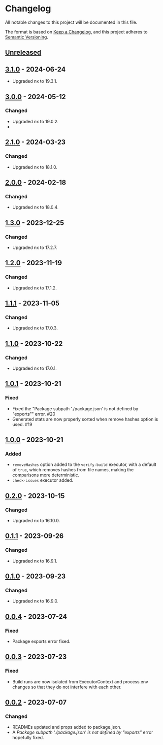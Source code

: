 # Changelog

All notable changes to this project will be documented in this file.

The format is based on [Keep a Changelog](https://keepachangelog.com/en/1.0.0/),
and this project adheres to [Semantic Versioning](https://semver.org/spec/v2.0.0.html).

## [Unreleased]

## [3.1.0] - 2024-06-24

- Upgraded nx to 19.3.1.

## [3.0.0] - 2024-05-12

### Changed

- Upgraded nx to 19.0.2.
-

## [2.1.0] - 2024-03-23

### Changed

- Upgraded nx to 18.1.0.

## [2.0.0] - 2024-02-18

### Changed

- Upgraded nx to 18.0.4.

## [1.3.0] - 2023-12-25

### Changed

- Upgraded nx to 17.2.7.

## [1.2.0] - 2023-11-19

### Changed

- Upgraded nx to 17.1.2.

## [1.1.1] - 2023-11-05

### Changed

- Upgraded nx to 17.0.3.

## [1.1.0] - 2023-10-22

### Changed

- Upgraded nx to 17.0.1.

## [1.0.1] - 2023-10-21

### Fixed

- Fixed the "Package subpath './package.json' is not defined by "exports"" error. #20
- Generated stats are now properly sorted when remove hashes option is used. #19

## [1.0.0] - 2023-10-21

### Added

- `removeHashes` option added to the `verify-build` executor, with a default of `true`, which removes hashes from file names, making the comparisons more deterministic.
- `check-issues` executor added.

## [0.2.0] - 2023-10-15

### Changed

- Upgraded nx to 16.10.0.

## [0.1.1] - 2023-09-26

### Changed

- Upgraded nx to 16.9.1.

## [0.1.0] - 2023-09-23

### Changed

- Upgraded nx to 16.9.0.

## [0.0.4] - 2023-07-24

### Fixed

- Package exports error fixed.

## [0.0.3] - 2023-07-23

### Fixed

- Build runs are now isolated from ExecutorContext and process.env changes so that they do not interfere with each other.

## [0.0.2] - 2023-07-07

### Changed

- READMEs updated and props added to package.json.
- A _Package subpath './package.json' is not defined by "exports"_ error hopefully fixed.

[unreleased]: https://github.com/ziacik/nx-tools/compare/upgrade-verify-3.1.0...HEAD
[3.1.0]: https://github.com/ziacik/nx-tools/compare/upgrade-verify-3.0.0...upgrade-verify-3.1.0
[3.0.0]: https://github.com/ziacik/nx-tools/compare/upgrade-verify-2.1.0...upgrade-verify-3.0.0
[2.1.0]: https://github.com/ziacik/nx-tools/compare/upgrade-verify-2.0.0...upgrade-verify-2.1.0
[2.0.0]: https://github.com/ziacik/nx-tools/compare/upgrade-verify-1.3.0...upgrade-verify-2.0.0
[1.3.0]: https://github.com/ziacik/nx-tools/compare/upgrade-verify-1.2.0...upgrade-verify-1.3.0
[1.2.0]: https://github.com/ziacik/nx-tools/compare/upgrade-verify-1.1.1...upgrade-verify-1.2.0
[1.1.1]: https://github.com/ziacik/nx-tools/compare/upgrade-verify-1.1.0...upgrade-verify-1.1.1
[1.1.0]: https://github.com/ziacik/nx-tools/compare/upgrade-verify-1.0.1...upgrade-verify-1.1.0
[1.0.1]: https://github.com/ziacik/nx-tools/compare/upgrade-verify-1.0.0...upgrade-verify-1.0.1
[1.0.0]: https://github.com/ziacik/nx-tools/compare/upgrade-verify-0.2.0...upgrade-verify-1.0.0
[0.2.0]: https://github.com/ziacik/nx-tools/compare/upgrade-verify-0.1.1...upgrade-verify-0.2.0
[0.1.1]: https://github.com/ziacik/nx-tools/compare/upgrade-verify-0.1.0...upgrade-verify-0.1.1
[0.1.0]: https://github.com/ziacik/nx-tools/compare/upgrade-verify-0.0.4...upgrade-verify-0.1.0
[0.0.4]: https://github.com/ziacik/nx-tools/compare/upgrade-verify-0.0.3...upgrade-verify-0.0.4
[0.0.3]: https://github.com/ziacik/nx-tools/compare/upgrade-verify-0.0.2...upgrade-verify-0.0.3
[0.0.2]: https://github.com/ziacik/nx-tools/compare/upgrade-verify-0.0.1...upgrade-verify-0.0.2
[0.0.1]: https://github.com/ziacik/nx-tools/releases/tag/upgrade-verify-0.0.1
